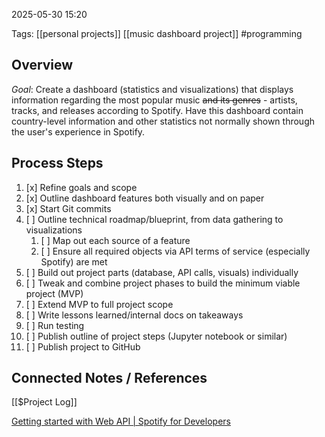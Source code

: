 2025-05-30 15:20

Tags: [[personal projects]] [[music dashboard project]] #programming

## Overview
*Goal*: Create a dashboard (statistics and visualizations) that displays information regarding the most popular music ~~and its genres~~ - artists, tracks, and releases according to Spotify. Have this dashboard contain country-level information and other statistics not normally shown through the user's experience in Spotify.

## Process Steps
1. [x] Refine goals and scope
2. [x] Outline dashboard features both visually and on paper
3. [x] Start Git commits
4. [ ] Outline technical roadmap/blueprint, from data gathering to visualizations
	1. [ ] Map out each source of a feature
	2. [ ] Ensure all required objects via API terms of service (especially Spotify) are met
5. [ ] Build out project parts (database, API calls, visuals) individually
6. [ ] Tweak and combine project phases to build the minimum viable project (MVP)
7. [ ] Extend MVP to full project scope
8. [ ] Write lessons learned/internal docs on takeaways
9. [ ] Run testing
10. [ ] Publish outline of project steps (Jupyter notebook or similar)
11. [ ] Publish project to GitHub





## Connected Notes / References
[[$Project Log]]



[Getting started with Web API | Spotify for Developers](https://developer.spotify.com/documentation/web-api/tutorials/getting-started)


